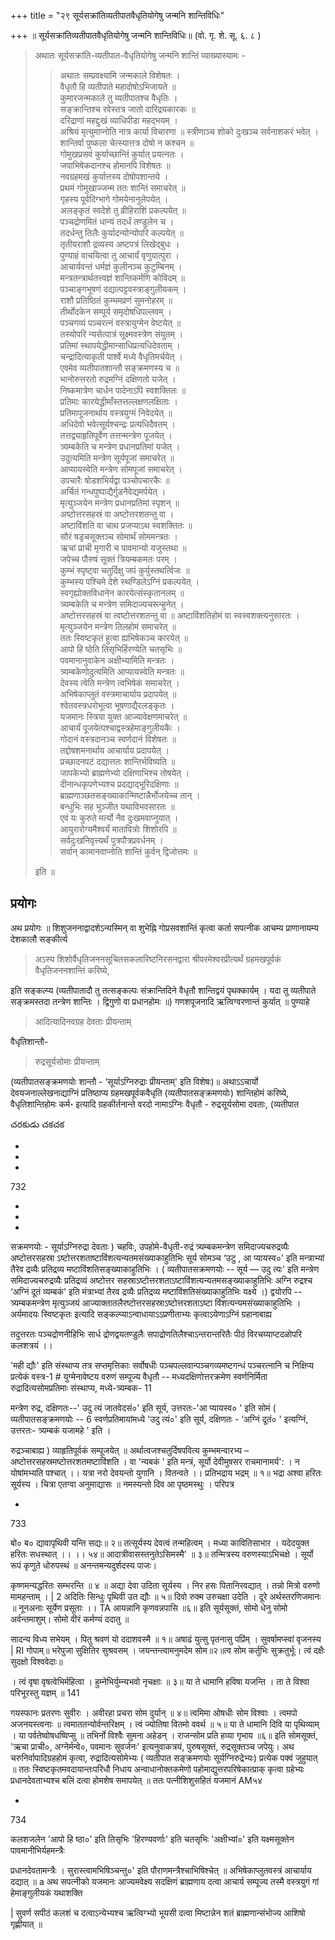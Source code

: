 +++
title = "२९ सूर्यसक्रांतिव्यतीपातवैधृतियोगेषु जन्मनि शान्तिविधिः"

+++
॥ सूर्यसक्रांतिव्यतीपातवैधृतियोगेषु जन्मनि शान्तिविधिः॥ (वो. गृ. शे. सू. ६. ८ ) 

> अथातः सूर्यसक्रांति-व्यतीपात-वैधृतियोगेषु जन्मनि शान्तिं व्याख्यास्यामः - 
>
>> अथातः सम्प्रवक्ष्यामि जन्मकाले विशेषतः ।  
वैधृतौ हि व्यतीपाते महादोषोऽभिजायते ॥  
कुमारजन्मकाले तु व्यतीपातश्च वैधृतिः ।  
सङ्क्रान्तिश्च रवेस्तत्र जातो दारिद्र्यकारकः ॥  
दरिद्राणां महद्दुःखं व्याधिपीडा महद्भयम् ।  
अश्रियं मृत्युमाप्नोति नात्र कार्या विचारणा ॥
स्त्रीणाञ्च शोको दुःखञ्च सर्वनाशकरं भवेत् ।  
शान्तिर्वा पुष्कला चेत्स्यात्तत्र दोषो न कश्चन ॥  
गोमुखप्रसवं कुर्याच्छान्तिं कुर्यात् प्रयत्नतः ।  
जपाभिषेकदानश्च होमानपि विशेषतः ॥  
नवग्रहमखं कुर्यात्तस्य दोषोपशान्तये ।  
प्रथमं गोमुखाज्जन्म ततः शान्तिं समाचरेत् ॥  
गृहस्य पूर्वदिग्भागे गोमयेनानुलेपयेत् ।  
अलङ्कृतं स्वदेशे तु व्रीहिराशिं प्रकल्पयेत् ॥  
पञ्चद्रोणमितं धान्यं तदर्धं तण्डुलेन च ।  
तदर्धन्तु तिलैः कुर्यादन्योन्योपरि कल्पयेत् ॥  
तृतीयराशौ द्रव्यस्य अष्टपत्रं लिखेद्बुधः ।  
पुण्याहं वाचयित्वा तु आचार्यं वृणुयात्पुरा ।  
आचार्यवन्तं धर्मज्ञं कुलीनञ्च कुटुम्बिनम् ।  
मन्त्रतन्त्रार्थतत्त्वज्ञं शान्तिकर्मणि कोविदम् ॥  
पञ्चाङ्गभूषणं दद्यात्पट्टवस्त्राङ्गुलीयकम् ।  
राशौ प्रतिष्ठितं कुम्भमव्रणं सुमनोहरम् ॥  
तीर्थोदकेन सम्पूर्य समृदोषधिपल्लवम् ।  
पञ्चगव्यं पञ्चरत्नं वस्त्रायुग्मेन वेष्टयेत् ॥  
तस्योपरि न्यसेत्पात्रं सूक्ष्मवस्त्रेण संयुतम् ।  
प्रतिमां स्थापयेद्धीमान्साधिप्रत्यधिदेवताम् ।  
चन्द्रादित्याकृती पार्श्वे मध्ये वैधृतिमर्चयेत् ।  
एवमेव व्यतीपातशान्तौ सङ्क्रमणस्य च ॥  
भानोरुत्तरतो रुद्रमग्निं दक्षिणतो यजेत् ।  
निष्कमात्रेण चार्धन पादेनाऽपि स्वशक्तितः ॥  
प्रतिमाः कारयेद्धीमाँस्तत्तल्लक्षणलक्षिताः ।  
प्रतिमापूजनार्थाय वस्त्रयुग्मं निवेदयेत् ॥  
अधिदेवो भवेत्सूर्यश्चन्द्रः प्रत्यधिदैवतम् ।  
तत्तद्व्याहृतिपूर्वेण तत्तन्मन्त्रेण पूजयेत् ।  
त्र्यम्बकेति च मन्त्रेण प्रधानप्रतिमां यजेत् ।  
उदुत्यमिति मन्त्रेण सूर्यपूजां समाचरेत् ॥  
आप्यायस्वेति मन्त्रेण सोमपूजां समाचरेत् ।  
उपचारैः षोडशभिर्यद्वा पञ्चोपचारकैः ॥  
अर्चितं गन्धपुष्पाद्यैर्गुडनैवेद्यमर्पयेत् ।  
मृत्युञ्जयेन मन्त्रेण प्रधानप्रतिमां स्पृशन् ॥  
अष्टोत्तरसहस्रं वा अष्टोत्तरशतन्तु वा ।  
अष्टाविंशति वा चाथ प्रजप्याऽथ स्वशक्तितः ॥  
सौरं षडृचसूक्तञ्च सोमार्थं सोममन्त्रतः ।  
ऋचां प्राची मृगारी च पावमान्यो यजुस्तथा ॥  
जपेच्च पौरुषं सूक्तं त्रियम्बकमतः परम् ।  
कुम्भं स्पृष्ट्वा चतुर्दिक्षु जपं कुर्युस्तथर्त्विजः ॥  
कुम्भस्य पश्चिमे देशे स्थण्डिलेऽग्निं प्रकल्पयेत् ।  
स्वगृह्योक्तविधानेन कारयेत्संस्कृतानलम् ॥  
त्र्यम्बकेति च मन्त्रेण समिदाज्यचरून्हुनेत् ।  
अष्टोत्तरसहस्रं वा त्वष्टोत्तरशतन्तु वा ॥
अष्टाविंशतिहोमं वा स्वस्वशक्त्यनुसारतः ।  
मृत्युञ्जयेन मन्त्रेण तिलहोमं समाचरेत् ॥  
ततः स्विष्टकृतं हुत्वा ह्यभिषेकञ्च कारयेत् ॥  
आपो हि ष्ठेति तिसृभिर्हिरण्येति चतसृभिः ॥  
पवमानानुवाकेन अक्षीभ्यामिति मन्त्रतः ।  
त्र्यम्बकेणोदुत्यमिति आप्यायस्वेति मन्त्रतः ॥  
देवस्य त्वेति मन्त्रेण त्वभिषेकं समाचरेत् ।  
अभिषेकाप्लुतं वस्त्रमाचार्याय प्रदापयेत् ॥  
श्वेतवस्त्रधरोभूत्वा भूषणाद्यैरलङ्कृतः ।  
यजमानः स्त्रिया युक्त आज्यावेक्षणमाचरेत् ॥  
आचार्यं पूजयेत्पश्चाद्वस्त्रहेमाङ्गुलीयकैः ।  
गोदानं वस्त्रदानञ्च स्वर्णदानं विशेषतः ॥  
तद्दोषशमनार्थाय आचार्याय प्रदापयेत् ।  
प्रच्छादनपटं दद्यात्ततः शान्तिर्भविष्यति ॥  
जापकेभ्यो ब्राह्मणेभ्यो दक्षिणाभिश्च तोषयेत् ।  
दीनान्धकृपणेभ्यश्च प्रदद्याद्भूरिदक्षिणाः ॥  
ब्राह्मणाञ्छतसङ्ख्याकान्मिष्टान्नैर्भोजयेच्च तान् ।  
बन्धुभिः सह भुञ्जीत यथाविभवसारतः ॥  
एवं यः कुरुते मर्त्यो नैव दुःखमवाप्नुयात् ।  
आयुरारोग्यमैश्वर्यं मातापित्रोः शिशोरपि ॥  
सर्वदुःखनिवृत्त्यर्थं पुत्रपौत्रप्रवर्धनम् ।  
सर्वान् कामानवाप्नोति शान्तिं कुर्वन् द्विजोत्तमः ॥ 
>
> इति ॥

## प्रयोगः

अथ प्रयोगः ॥ शिशुजननाद्वादशेऽन्यस्मिन् वा शुभेह्नि गोप्रसवशान्तिं कृत्वा कर्ता सपत्नीक आचम्य प्राणानायम्य देशकालौ सङ्कीर्त्य 

> अऽस्य शिशोर्वैधृतिजननसूचितसकलारिष्टनिरसनद्वारा श्रीपरमेश्वरप्रीत्यर्थं ग्रहमखपूर्वकं वैधृतिजननशान्तिं करिष्ये, 

इति सङ्कल्प्य (व्यतीपातादौ तु तत्सङ्कल्पः संक्रान्तिदिने वैधृतौ शान्तिद्वयं पृथक्कार्यम् । यदा तु व्यतीपाते सङ्क्रमस्तदा तन्त्रेण शान्तिः । द्विगुणो वा प्रधानहोमः ॥) गणशपूजनादि ऋत्विग्वरणान्तं कुर्यात् ॥ पुण्याहे 

> आदित्यादिनवग्रह देवताः प्रीयन्ताम्

वैधृतिशान्तौ- 

> रुद्रसूर्यसोमाः प्रीयन्ताम् 

(व्यतीपातसङ्क्रमणयोः शान्तौ - ‘सूर्याऽग्निरुद्राः प्रीयन्ताम्' इति विशेषः)॥ अथाऽऽचार्यो देवयजनाल्लेखनाद्याग्निं प्रतिष्ठाप्य ग्रहमखपूर्वकवैधृति (व्यतीपातसङ्क्रमणयोः) शान्तिहोमं करिष्ये, वैधृतिशान्तिहोमः कर्म॰ इत्यादि ग्रहकीर्तनान्ते वरदो नामाऽग्निः वैधृतौ - रुद्रसूर्यसोमा दवताः, (व्यतीपात

చరకుడు చకచక

-

-

-

732

-

-

-

सक्रमणयोः - सूर्याऽग्निरुद्रा देवताः ) चहविः, उपहोमे-वैधृती-रुद्रं त्र्यम्बकमन्त्रेण समिदाज्यचरुद्रव्यैः अष्टोत्तरसहस्रा ऽष्टोत्तरशताष्टाविंशत्यन्यतमसंख्याकाहुतिभिः सूर्य सोमञ्च ‘उटु , आ प्यायस्व०' इति मन्त्राभ्यां तैरेव द्रव्यैः प्रतिद्रव्य मष्टाविंशतिसङ्ख्याकाहुतिभिः । ( व्यतीपातसक्रमणयोः -- सूर्य — उदु त्यः' इति मन्त्रेण समिदाज्यचरुद्रव्यैः प्रतिद्रव्यं अष्टोत्तर सहस्राऽष्टोत्तरशताऽष्टाविंशत्यन्यतमसङ्ख्याकाहुतिभिः अग्नि रुद्रश्च ‘अग्निं दूतं व्यम्बकं' इति मंत्राभ्यां तैरव द्रव्यैः प्रतिद्रव्य मष्टाविंशतिसंख्याकाहुतिभिः यक्ष्ये ।) द्वयोरपि -- त्र्यम्बकमन्त्रेण मृत्युञ्जयं आज्याक्तातलैरष्टोत्तरसहस्राऽष्टोत्तरशताऽष्टा विंशत्यन्यमसंख्याकाहुतिभिः । अर्यमादयः स्विष्टकृतः इत्यादि सङ्कल्प्याऽन्वाधायाऽऽप्रणीताभ्यः कृत्वाऽयेणाऽग्निं ग्रहानाबाह्य

तदुत्तरतः पञ्चद्रोणनीहिभिः सार्ध द्रोणद्वयतण्डुलैः सपाद्रोणतिलैश्चाऽन्तरान्तरितैः पीठं विरचय्याप्टदळोपरि कलशत्रयं ।।

'मही द्यौः' इति संस्थाप्य तत्र सप्तमृत्तिकाः सर्वोषधीः पञ्चपल्लवान्पञ्चगव्यमष्टगन्धं पञ्चरत्नानि च निक्षिप्य प्रत्येकं वस्त्र-1 # युग्मेनावेष्टय वरुणं सम्पूज्य वैधृतौ -- मध्यदक्षिणोत्तरक्रमेण स्वर्णनिर्मिता रुद्रादित्यसोमप्रतिमाः संस्थाप्य, मध्ये-त्र्यम्बक- 11

मन्त्रेण रुद्र, दक्षिणतः--' उदु त्यं जातवेदसं०' इति सूर्य, उत्तरतः-'आ प्यायस्व० ' इति सोमं ( व्यतीपातसङ्क्रमणयोः -- 6 स्वर्णप्रतिमायांमध्ये 'उदु त्यं०' इति सूर्य, दक्षिणतः - ‘अग्निं दूतं० ' इत्यग्निं, उत्तरतः- त्र्यम्बकं यजामहे ' इति ।

रुद्रञ्चाबाह्य ) व्याहृतिपूर्वकं सम्पूजयेत् ॥ अर्थात्वजश्चतुर्दिषपवित्य कुम्भमन्वारभ्य – अष्टोत्तरसहस्रमष्टोत्तरशतमष्टाविंशति । वा 'न्यबकं ' इति मन्त्रं, सूर्यो देवीमुषसर राचमानामर्य': । न योषांमभ्यति पश्चात् ।। यत्रा नरो देवयन्तो युगानि । वितन्वते ।। प्रतिभद्राय भद्रम् ॥ १॥ भद्रा अश्वा हरितः सूर्यस्य । चित्रा एतग्वा अनुमाद्यासः ॥ नमस्यन्तो दिव आ पृष्ठमस्थुः । परिपत्र

-

733

बो० ब० द्यावापृथिवी यन्ति सद्यः॥ २॥ तत्सूर्यस्य देवत्वं तन्महित्वम् । मध्या कावितिसाभार । यदेदयुक्त हरितः सधस्थात् ।। ।। ५४॥ आदात्रीवासस्तनुतेऽसिमस्मै' ॥ ३॥ तन्मित्रस्य वरुणस्याऽभिचक्षे । सूर्यो रूपं कृणुते धोरुपस्थं ॥ अनन्तमन्यदुर्शदस्य पाजः।

कृष्णमन्यद्धरितः सम्भरन्ति ॥ ४ ॥ अद्या देवा उदिता सूर्यस्य । निर हसः पितानिरवद्यात् । तन्नो मित्रो वरुणो मामहन्ताम् । | 2 अदितिः सिन्धुः पृथिवी उत द्यौः ॥ ५॥ दिवो रुक्म उरुचक्षा उदेति । दूरे अर्थस्तरणिजमानः ॥ नूनअनाः सूर्येण प्रसूताः ।। TA आयन्नानि कृणवन्नपासि ॥६॥ इति सूर्यसूक्तं, सोमो धेनु सोमो अर्वन्तमाशुम्। सोमो वीरं कर्मण्यं ददातु ॥

सादन्य विध्य सभेयम् । पितु श्रवणं यो ददाशवस्मै ॥ १॥ अषाढं युत्सु पृतनासु पप्रिंम् । सुवर्षामप्स्वां वृजनस्य | RI गोपाम्॥ भरेपुजा सुक्षितिर सुश्रवसम् । जयन्तन्त्वामनुमदेम सोम॥२॥त्व सोम कर्तुभिः सुक्रतुर्भूः। त्वं दक्षैः सुदक्षो विश्ववेदाः॥

। त्वं वृषा वृषत्वेभिर्महित्वा । हुम्नेभिर्युम्न्यभवो नृचक्षाः ॥ ३॥ या ते धामानि हविषा यजन्ति । ता ते विश्वा परिभूरस्तु यज्ञम् ॥ 141

गयस्फानः प्रतरणः सुवीरः । अवीरहा प्रचरा सोम दुर्यान् ॥ ४॥ त्वमिमा ओषधीः सोम विश्वाः । त्वमपो अजनयस्त्वनाः ॥ त्वमाततन्योर्वन्तरिक्षम् । त्वं ज्योतिषा वितमो ववर्थ ॥ ५॥ या ते धामानि दिवि या पृथिव्याम् । या पर्वतेष्वोषधष्विप्सु ॥ तभिर्नो विश्वैः सुमना अहेडन् । राजन्सोम प्रति हव्या गृभाय ॥६॥ इति सोमसूक्तं, 'ऋचा प्राची०, अग्नेर्मन्वे०, पवमानः सुवर्जनः' इत्यनुवाकत्रयं, पुरुषसूक्तं, रुद्रसूक्तञ्च जपेयुः। अथ चरुनिर्वापादिग्रहहोमं कृत्वा, रुद्रादित्यसोमेभ्यः ( व्यतीपात सङ्क्रमणयोः सूर्यग्निरुद्रेभ्यः) प्रत्येक पक्वं जुहुयात् ॥ ततः स्विष्टकृतमवदायान्तःपरिधौ निधाय अन्वाधानोक्तकमेणो पहोमाद्युत्तरपरिषेकात्प्राक् कृत्वा ग्रहेभ्यः प्रधानदेवताभ्यश्च बलिं दत्वा होमशेष समापयेत् ॥ ततः पत्नीशिशुसहितं यजमानं AM५४

-

734

कलशजलेन 'आपो हि ष्ठा०' इति तिसृभिः 'हिरण्यवर्णाः' इति चतसृभिः 'अक्षीभ्यां०' इति यक्ष्मसूक्तेन पावमानीभिर्यहमन्त्रैः

प्रधानदेवतामन्त्रैः । सुरास्त्वामभिषिञ्चन्तु०' इति पौराणमन्त्रैश्चाभिषिश्चेत् ॥ अभिषेकाप्लुतवस्त्रं आचार्याय दद्यात् ॥ a अथ सपत्नीको यजमानः आज्यमवेक्ष्य सदक्षिणं ब्राह्मणाय दत्वा आचार्य सम्पूज्य तस्मै वस्त्रयुगं गां हेमाङ्गुलीयकं यथाशक्ति

| सुवर्ण सपीठं कलशं च दत्वाऽन्येभ्यश्च ऋत्विग्भ्यो भूयसी दत्वा मिष्टान्नेन शतं ब्राह्मणान्संभोज्य आशिषो गृह्णीयात् ॥